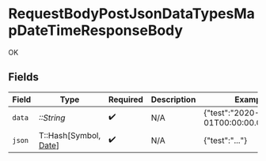# RequestBodyPostJsonDataTypesMapDateTimeResponseBody

OK


## Fields

| Field                                                                                 | Type                                                                                  | Required                                                                              | Description                                                                           | Example                                                                               |
| ------------------------------------------------------------------------------------- | ------------------------------------------------------------------------------------- | ------------------------------------------------------------------------------------- | ------------------------------------------------------------------------------------- | ------------------------------------------------------------------------------------- |
| `data`                                                                                | *::String*                                                                            | :heavy_check_mark:                                                                    | N/A                                                                                   | {"test":"2020-01-01T00:00:00.000001Z"}                                                |
| `json`                                                                                | T::Hash[Symbol, [Date](https://ruby-doc.org/stdlib-2.6.1/libdoc/date/rdoc/Date.html)] | :heavy_check_mark:                                                                    | N/A                                                                                   | {"test":"..."}                                                                        |